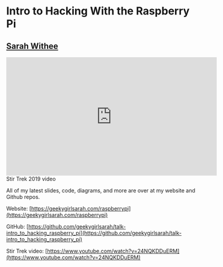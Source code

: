 # Intro to Hacking With the Raspberry Pi
## [Sarah Withee](https://twitter.com/geekygirlsarah)

<iframe width="560" height="315" src="https://www.youtube-nocookie.com/embed/24NQKDDuERM" frameborder="0" allow="accelerometer; autoplay; encrypted-media; gyroscope; picture-in-picture" allowfullscreen></iframe>
Stir Trek 2019 video

All of my latest slides, code, diagrams, and more are over at my website and Github repos.

Website: [https://geekygirlsarah.com/raspberrypi](https://geekygirlsarah.com/raspberrypi)

GitHub:  [https://github.com/geekygirlsarah/talk-intro_to_hacking_raspberry_pi](https://github.com/geekygirlsarah/talk-intro_to_hacking_raspberry_pi)

Stir Trek video: [https://www.youtube.com/watch?v=24NQKDDuERM](https://www.youtube.com/watch?v=24NQKDDuERM)

